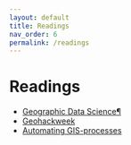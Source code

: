 ```yaml
---
layout: default
title: Readings 
nav_order: 6
permalink: /readings
---
```

# Readings
- [Geographic Data Science¶](https://darribas.org/gds_course/content/home.html)
- [Geohackweek](https://geohackweek.github.io)
- [Automating GIS-processes](https://automating-gis-processes.github.io/site/)


